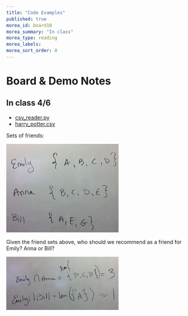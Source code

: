```yaml
---
title: "Code Examples"
published: true
morea_id: board10
morea_summary: "In class"
morea_type: reading
morea_labels:
morea_sort_order: 0
---
```


# Board & Demo Notes

## In class 4/6

 * [csv_reader.py](in_class/csv_reader.py)
 * [harry_potter.csv](in_class/harry_potter.csv)

Sets of friends:

<a href="friend-sets.JPG"><img src="friend-sets.JPG" width="300"/></a>

Given the friend sets above, who should we recommend as a friend for Emily? Anna or Bill?

<a href="friend-rec.JPG"><img src="friend-rec.JPG" width="300"/></a>